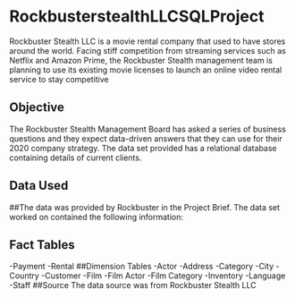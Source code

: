 # RockbusterstealthLLCSQLProject
Rockbuster Stealth LLC is a movie rental company that used to have stores around the world. Facing stiff competition from streaming services such as Netflix and Amazon Prime, the Rockbuster Stealth management team is planning to use its existing movie licenses to launch an online video rental service to stay competitive
## Objective
The Rockbuster Stealth Management Board has asked a series of business questions and they expect data-driven answers that they can use for their 2020 company strategy. The data set provided has a relational database containing details of current clients.
## Data Used 
##The data was provided by Rockbuster in the Project Brief. The data set worked on contained the following information:
## Fact Tables
-Payment
-Rental
##Dimension Tables
-Actor
-Address
-Category
-City
-Country
-Customer
-Film
-Film Actor
-Film Category
-Inventory
-Language
-Staff
##Source
The data source was from Rockbuster Stealth LLC
